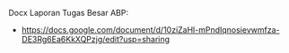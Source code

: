 Docx Laporan Tugas Besar ABP:
- https://docs.google.com/document/d/10ziZaHl-mPndIqnosievwmfza-DE3Rg6Ea6KkXQPzjg/edit?usp=sharing
